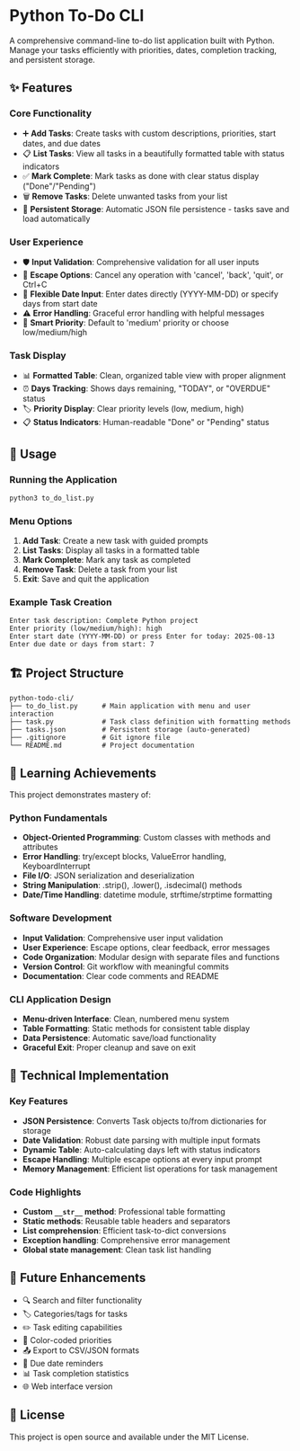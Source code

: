 # Python To-Do CLI

A comprehensive command-line to-do list application built with Python. Manage your tasks efficiently with priorities, dates, completion tracking, and persistent storage.

## ✨ Features

### Core Functionality
- ➕ **Add Tasks**: Create tasks with custom descriptions, priorities, start dates, and due dates
- 📋 **List Tasks**: View all tasks in a beautifully formatted table with status indicators
- ✅ **Mark Complete**: Mark tasks as done with clear status display ("Done"/"Pending")
- 🗑️ **Remove Tasks**: Delete unwanted tasks from your list
- 💾 **Persistent Storage**: Automatic JSON file persistence - tasks save and load automatically

### User Experience
- 🛡️ **Input Validation**: Comprehensive validation for all user inputs
- 🚫 **Escape Options**: Cancel any operation with 'cancel', 'back', 'quit', or Ctrl+C
- 📅 **Flexible Date Input**: Enter dates directly (YYYY-MM-DD) or specify days from start date
- ⚠️ **Error Handling**: Graceful error handling with helpful messages
- 🎯 **Smart Priority**: Default to 'medium' priority or choose low/medium/high

### Task Display
- 📊 **Formatted Table**: Clean, organized table view with proper alignment
- ⏰ **Days Tracking**: Shows days remaining, "TODAY", or "OVERDUE" status
- 🏷️ **Priority Display**: Clear priority levels (low, medium, high)
- 📋 **Status Indicators**: Human-readable "Done" or "Pending" status

## 🚀 Usage

### Running the Application
```bash
python3 to_do_list.py
```

### Menu Options
1. **Add Task**: Create a new task with guided prompts
2. **List Tasks**: Display all tasks in a formatted table
3. **Mark Complete**: Mark any task as completed
4. **Remove Task**: Delete a task from your list
5. **Exit**: Save and quit the application

### Example Task Creation
```
Enter task description: Complete Python project
Enter priority (low/medium/high): high
Enter start date (YYYY-MM-DD) or press Enter for today: 2025-08-13
Enter due date or days from start: 7
```

## 🏗️ Project Structure

```
python-todo-cli/
├── to_do_list.py      # Main application with menu and user interaction
├── task.py            # Task class definition with formatting methods
├── tasks.json         # Persistent storage (auto-generated)
├── .gitignore         # Git ignore file
└── README.md          # Project documentation
```

## 🧠 Learning Achievements

This project demonstrates mastery of:

### Python Fundamentals
- **Object-Oriented Programming**: Custom classes with methods and attributes
- **Error Handling**: try/except blocks, ValueError handling, KeyboardInterrupt
- **File I/O**: JSON serialization and deserialization
- **String Manipulation**: .strip(), .lower(), .isdecimal() methods
- **Date/Time Handling**: datetime module, strftime/strptime formatting

### Software Development
- **Input Validation**: Comprehensive user input validation
- **User Experience**: Escape options, clear feedback, error messages
- **Code Organization**: Modular design with separate files and functions
- **Version Control**: Git workflow with meaningful commits
- **Documentation**: Clear code comments and README

### CLI Application Design
- **Menu-driven Interface**: Clean, numbered menu system
- **Table Formatting**: Static methods for consistent table display
- **Data Persistence**: Automatic save/load functionality
- **Graceful Exit**: Proper cleanup and save on exit

## 🔧 Technical Implementation

### Key Features
- **JSON Persistence**: Converts Task objects to/from dictionaries for storage
- **Date Validation**: Robust date parsing with multiple input formats
- **Dynamic Table**: Auto-calculating days left with status indicators
- **Escape Handling**: Multiple escape options at every input prompt
- **Memory Management**: Efficient list operations for task management

### Code Highlights
- **Custom `__str__` method**: Professional table formatting
- **Static methods**: Reusable table headers and separators
- **List comprehension**: Efficient task-to-dict conversions
- **Exception handling**: Comprehensive error management
- **Global state management**: Clean task list handling

## 🚀 Future Enhancements

- 🔍 Search and filter functionality
- 🏷️ Categories/tags for tasks
- ✏️ Task editing capabilities
- 🎨 Color-coded priorities
- 📤 Export to CSV/JSON formats
- 🔔 Due date reminders
- 📊 Task completion statistics
- 🌐 Web interface version

## 📝 License

This project is open source and available under the MIT License.
